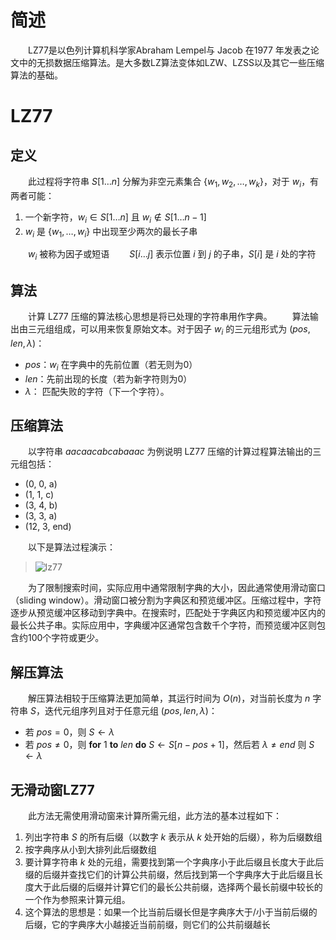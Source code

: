 # 简述
&emsp;&emsp;LZ77是以色列计算机科学家Abraham Lempel与 Jacob 在1977 年发表之论文中的无损数据压缩算法。是大多数LZ算法变体如LZW、LZSS以及其它一些压缩算法的基础。

# LZ77

## 定义
&emsp;&emsp;此过程将字符串 $`S[1\ldots{n}]`$ 分解为非空元素集合 $`\{w_1,w_2,\ldots,w_k\}`$，对于 $`w_i`$，有两者可能：
1. 一个新字符，$`w_i\in{S[1\ldots{n}]}`$ 且 $`w_i\not\in{S[1\ldots{n-1}]}`$
2. $`w_i`$ 是 $`\{w_1,\ldots,w_i\}`$ 中出现至少两次的最长子串

&emsp;&emsp;$`w_i`$ 被称为因子或短语
&emsp;&emsp;$`S[i\ldots{j}]`$ 表示位置 $`i`$ 到 $`j`$ 的子串，$`S[i]`$ 是 $`i`$ 处的字符

## 算法
&emsp;&emsp;计算 LZ77 压缩的算法核心思想是将已处理的字符串用作字典。
&emsp;&emsp;算法输出由三元组组成，可以用来恢复原始文本。对于因子 $`w_i`$ 的三元组形式为 $(pos,len,\lambda)$：
- $`pos`$：$`w_i`$ 在字典中的先前位置（若无则为0）
- $`len`$：先前出现的长度（若为新字符则为0）
- $`\lambda`$： 匹配失败的字符（下一个字符）。


## 压缩算法
&emsp;&emsp;以字符串 $`aacaacabcabaaac`$ 为例说明 LZ77 压缩的计算过程算法输出的三元组包括：
- (0, 0, a)
- (1, 1, c)
- (3, 4, b)
- (3, 3, a)
- (12, 3, end)

&emsp;&emsp;以下是算法过程演示：

> ![lz77](https://github.com/user-attachments/assets/7360aaaf-75d3-4682-a3e7-6e790270812e)

&emsp;&emsp;为了限制搜索时间，实际应用中通常限制字典的大小，因此通常使用滑动窗口（sliding window）。滑动窗口被分割为字典区和预览缓冲区。压缩过程中，字符逐步从预览缓冲区移动到字典中。在搜索时，匹配处于字典区内和预览缓冲区内的最长公共子串。实际应用中，字典缓冲区通常包含数千个字符，而预览缓冲区则包含约100个字符或更少。

## 解压算法
&emsp;&emsp;解压算法相较于压缩算法更加简单，其运行时间为 $`O(n)`$，对当前长度为 $`n`$ 字符串 $`S`$，迭代元组序列且对于任意元组 $`(pos,len,\lambda)`$：
- 若 $`pos=0`$，则 $`S\leftarrow{\lambda}`$
- 若 $`pos\neq0`$，则 **for** $`1`$ **to** $`len`$ **do** $`S\leftarrow{S[n-pos+1]}`$，然后若 $`\lambda\neq{end}`$ 则 $`S\leftarrow{\lambda}`$

## 无滑动窗LZ77
&emsp;&emsp;此方法无需使用滑动窗来计算所需元组，此方法的基本过程如下：
1. 列出字符串 $`S`$ 的所有后缀（以数字 $k$ 表示从 $`k`$ 处开始的后缀），称为后缀数组
2. 按字典序从小到大排列此后缀数组
3. 要计算字符串 $`k`$ 处的元组，需要找到第一个字典序小于此后缀且长度大于此后缀的后缀并查找它们的计算公共前缀，然后找到第一个字典序大于此后缀且长度大于此后缀的后缀并计算它们的最长公共前缀，选择两个最长前缀中较长的一个作为参照来计算元组。
4. 这个算法的思想是：如果一个比当前后缀长但是字典序大于/小于当前后缀的后缀，它的字典序大小越接近当前前缀，则它们的公共前缀越长
